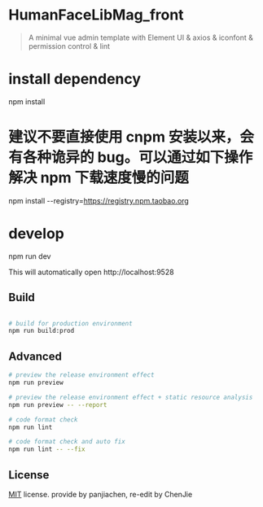 # HumanFaceLibMag_front

> A minimal vue admin template with Element UI & axios & iconfont & permission control & lint

# install dependency
npm install

# 建议不要直接使用 cnpm 安装以来，会有各种诡异的 bug。可以通过如下操作解决 npm 下载速度慢的问题
npm install --registry=https://registry.npm.taobao.org

# develop
npm run dev

This will automatically open http://localhost:9528

## Build

```bash

# build for production environment
npm run build:prod
```

## Advanced

```bash
# preview the release environment effect
npm run preview

# preview the release environment effect + static resource analysis
npm run preview -- --report

# code format check
npm run lint

# code format check and auto fix
npm run lint -- --fix
```


## License

[MIT](https://github.com/PanJiaChen/vue-admin-template/blob/master/LICENSE) license.
provide by panjiachen, re-edit by ChenJie